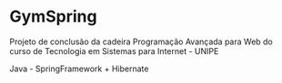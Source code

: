 # GymSpring

Projeto de conclusão da cadeira Programação Avançada para Web do curso de Tecnologia em Sistemas para Internet - UNIPE

Java - SpringFramework + Hibernate
